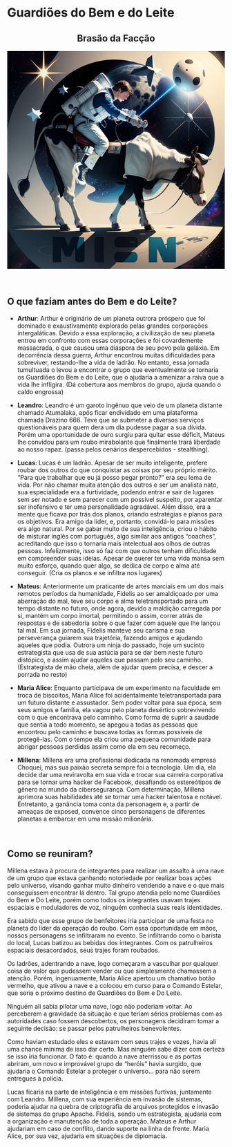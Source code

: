 # **Guardiões do Bem e do Leite**

<center>

## Brasão da Facção
![Brasão do Bem e do Leite](assets/brasao.png)
</center>

<br>

## O que faziam antes do **Bem e do Leite**?

- **Arthur**: Arthur é originário de um planeta outrora próspero que foi dominado e exaustivamente explorado pelas grandes corporações intergaláticas. Devido a essa exploração, a civilização de seu planeta entrou em confronto com essas corporações e foi covardemente massacrada, o que causou uma diáspora de seu povo pela galáxia. Em decorrência dessa guerra, Arthur encontrou muitas dificuldades para sobreviver, restando-lhe a vida de ladrão. No entanto, essa jornada tumultuada o levou a encontrar o grupo que eventualmente se tornaria os Guardiões do Bem e do Leite,  que o ajudaria a amenizar a raiva que a vida lhe infligira. (Dá cobertura aos membros do grupo, ajuda quando o caldo engrossa)

- **Leandro**: Leandro é um garoto ingênuo que veio de um planeta distante chamado Atumalaka, após ficar endividado em uma plataforma chamada Drazino 666. Teve que se submeter a diversos serviços questionáveis para quem dera um dia pudesse pagar a sua dívida. Porém uma oportunidade de ouro surgiu para quitar esse déficit, Mateus lhe convidou para um roubo mirabolante que finalmente trará liberdade ao nosso rapaz. (passa pelos cenários despercebidos - stealthing).

- **Lucas**: Lucas é um ladrão. Apesar de ser muito inteligente, prefere roubar dos outros do que conquistar as coisas por seu próprio mérito. “Para que trabalhar que eu já posso pegar pronto?” era seu lema de vida. Por não chamar muita atenção dos outros e ser um analista nato, sua especialidade era a furtividade, podendo entrar e sair de lugares sem ser notado e sem parecer com um possível suspeito, por aparentar ser inofensivo e ter uma personalidade agradável. Além disso, era a mente que ficava por trás dos planos, criando estratégias e planos para os objetivos. Era amigo da líder, e, portanto, convidá-lo para missões era algo natural. Por se gabar muito de sua inteligência, criou o hábito de misturar inglês com português, algo similar aos antigos “coaches”, acreditando que isso o tornaria mais intelectual aos olhos de outras pessoas. Infelizmente, isso só faz com que outros tenham dificuldade em compreender suas ideias. Apesar de querer ter uma vida mansa sem muito esforço, quando quer algo, se dedica de corpo e alma até conseguir. (Cria os planos e se infiltra nos lugares)

- **Mateus**: Anteriormente um praticante de artes marciais em um dos mais remotos períodos da humanidade, Fidelis ao ser amaldiçoado por uma aberração do mal, teve seu corpo e alma teletransportado para um tempo distante no futuro, onde agora, devido a maldição carregada por si, mantém um corpo imortal, permitindo o assim, correr atrás de respostas e de sabedoria sobre o que fazer com aquele que lhe lançou tal mal. Em  sua jornada, Fidelis manteve seu carisma e sua perseverança guiarem sua trajetória, fazendo amigos e ajudando aqueles que podia. Outrora um ninja do passado, hoje um sucinto estrategista que usa de sua astúcia para se dar bem neste futuro distópico, e assim ajudar aqueles que passam pelo seu caminho. (Estrategista de mão cheia, além de ajudar quem precisa, e descer a porrada no resto)

- **Maria Alice**: Enquanto participava de um experimento na faculdade em troca de biscoitos, Maria Alice foi acidentalmente teletransportada para um futuro distante e assustador. Sem poder voltar para sua época, sem seus amigos e família, ela vagou pelo planeta desértico sobrevivendo com o que encontrava pelo caminho. Como forma de suprir a saudade que sentia a todo momento, se apegou a todas as pessoas que encontrou pelo caminho e buscava todas as formas possíveis de protegê-las. Com o tempo ela criou uma pequena comunidade para abrigar pessoas perdidas assim como ela em seu recomeço.

- **Millena**: Millena era uma profissional dedicada na renomada empresa Choquei, mas sua paixão secreta sempre foi a tecnologia. Um dia, ela decide dar uma reviravolta em sua vida e trocar sua carreira corporativa para se tornar uma hacker de Facebook, desafiando os estereótipos de gênero no mundo da cibersegurança. Com determinação, Millena aprimora suas habilidades até se tornar uma hacker talentosa e notável. Entretanto, a ganância toma conta da personagem e, a partir de ameaças de exposed, convence cinco personagens de diferentes planetas a embarcar em uma missão milionária.

<br>


## Como se reuniram?

Millena estava à procura de integrantes para realizar um assalto à uma nave de um grupo que estava ganhando notoriedade por realizar boas ações pelo universo, visando ganhar muito dinheiro vendendo a nave e o que mais conseguissem encontrar lá dentro. Tal grupo atendia pelo nome Guardiões do Bem e Do Leite, porém como todos os integrantes usavam trajes espaciais e moduladores de voz, ninguém conhecia suas reais identidades.

Era sabido que esse grupo de benfeitores iria participar de uma festa no planeta do líder da operação do roubo. Com essa oportunidade em mãos, nossos personagens se infiltraram no evento. Se infiltrando como o barista do local, Lucas batizou as bebidas dos integrantes. Com os patrulheiros espaciais desacordados, seus trajes foram roubados.

Os ladrões, adentrando a nave, logo começaram a vasculhar por qualquer coisa de valor que pudessem vender ou que simplesmente chamassem a atenção. Porém, ingenuamente, Maria Alice apertou um chamativo botão vermelho, que ativou a nave e a colocou em curso para o Comando Estelar, que seria o próximo destino de Guardiões do Bem e Do Leite.

Ninguém ali sabia pilotar uma nave, logo não poderiam voltar. Ao perceberem a gravidade da situação e que teriam sérios problemas com as autoridades caso fossem descobertos, os personagens decidiram tomar a seguinte decisão: se passar pelos patrulheiros benevolentes.

Como haviam estudado eles e estavam com seus trajes e vozes, havia ali uma chance mínima de isso dar certo. Mas ninguém sabe dizer com certeza se isso iria funcionar.
O fato é: quando a nave aterrissou e as portas abriram, um novo e improvável grupo de “heróis” havia surgido, que ajudaria o Comando Estelar a proteger o universo… para não serem entregues à polícia.

Lucas ficaria na parte de inteligência e em missões furtivas, juntamente com Leandro. Millena, com sua experiência em invasão de sistemas, poderia ajudar na quebra de criptografia de arquivos protegidos e invasão de sistemas do grupo Apache. Fidelis, sendo um estrategista, ajudaria com a organização e manutenção de toda a operação. Mateus e Arthur ajudariam em caso de conflito, dando suporte na linha de frente. Maria Alice, por sua vez, ajudaria em situações de diplomacia.

